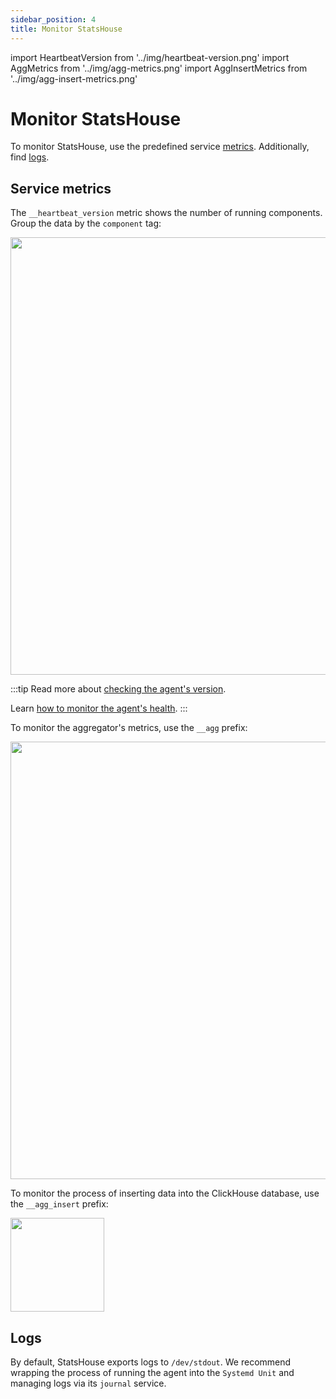 ```yaml
---
sidebar_position: 4
title: Monitor StatsHouse
---
```


import HeartbeatVersion from '../img/heartbeat-version.png'
import AggMetrics from '../img/agg-metrics.png'
import AggInsertMetrics from '../img/agg-insert-metrics.png'

# Monitor StatsHouse

To monitor StatsHouse, use the predefined service [metrics](#service-metrics). Additionally, find [logs](#logs).

## Service metrics

The `__heartbeat_version` metric shows the number of running components. Group the data by the `component` tag:

<img src={HeartbeatVersion} width="700"/>

:::tip
Read more about [checking the agent's version](maintain-upgrade.md).

Learn [how to monitor the agent's health](install.md#how-to-monitor-the-agents-health).
:::

To monitor the aggregator's metrics, use the `__agg` prefix:

<img src={AggMetrics} width="700"/>

To monitor the process of inserting data into the ClickHouse database, use the `__agg_insert` prefix:

<img src={AggInsertMetrics} width="150"/>

## Logs

By default, StatsHouse exports logs to `/dev/stdout`.
We recommend wrapping the process of running the agent into the `Systemd Unit` and managing logs via its `journal`
service.
